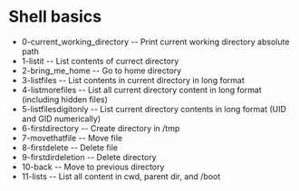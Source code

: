 # Shell basics
 - 0-current_working_directory -- Print current working directory absolute path
 - 1-listit -- List contents of currect directory
 - 2-bring_me_home -- Go to home directory
 - 3-listfiles -- List contents in current directory in long format
 - 4-listmorefiles -- List all current directory content in long format (including hidden files)
 - 5-listfilesdigitonly -- List current directory contents in long format (UID and GID numerically)
 - 6-firstdirectory -- Create directory in /tmp
 - 7-movethatfile -- Move file
 - 8-firstdelete -- Delete file
 - 9-firstdirdeletion -- Delete directory
 - 10-back -- Move to previous directory
 - 11-lists -- List all content in cwd, parent dir, and /boot
